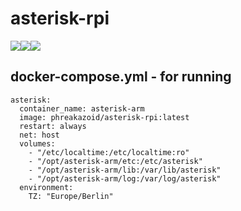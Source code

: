 # asterisk-rpi
[![](https://images.microbadger.com/badges/image/phreakazoid/asterisk-rpi.svg)](https://microbadger.com/images/phreakazoid/asterisk-rpi "Get your own image badge on microbadger.com")![](https://img.shields.io/docker/pulls/phreakazoid/asterisk-rpi.svg)![](https://images.microbadger.com/badges/version/phreakazoid/asterisk-rpi.svg)

## docker-compose.yml - for running
```
asterisk:
  container_name: asterisk-arm
  image: phreakazoid/asterisk-rpi:latest
  restart: always
  net: host
  volumes:
    - "/etc/localtime:/etc/localtime:ro"
    - "/opt/asterisk-arm/etc:/etc/asterisk"
    - "/opt/asterisk-arm/lib:/var/lib/asterisk"
    - "/opt/asterisk-arm/log:/var/log/asterisk"
  environment:
    TZ: "Europe/Berlin"
```
